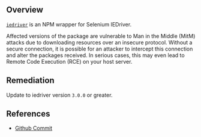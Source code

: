 ## Overview
[`iedriver`](https://www.npmjs.com/package/iedriver) is an NPM wrapper for Selenium IEDriver.

Affected versions of the package are vulnerable to Man in the Middle (MitM) attacks due to downloading resources over an insecure protocol. Without a secure connection, it is possible for an attacker to intercept this connection and alter the packages received. In serious cases, this may even lead to Remote Code Execution (RCE) on your host server.

## Remediation
Update to iedriver version `3.0.0` or greater.

## References
- [Github Commit](https://github.com/barretts/node-iedriver/commit/32ca1602573618c8d76182c4f2a30aee379d6629)

